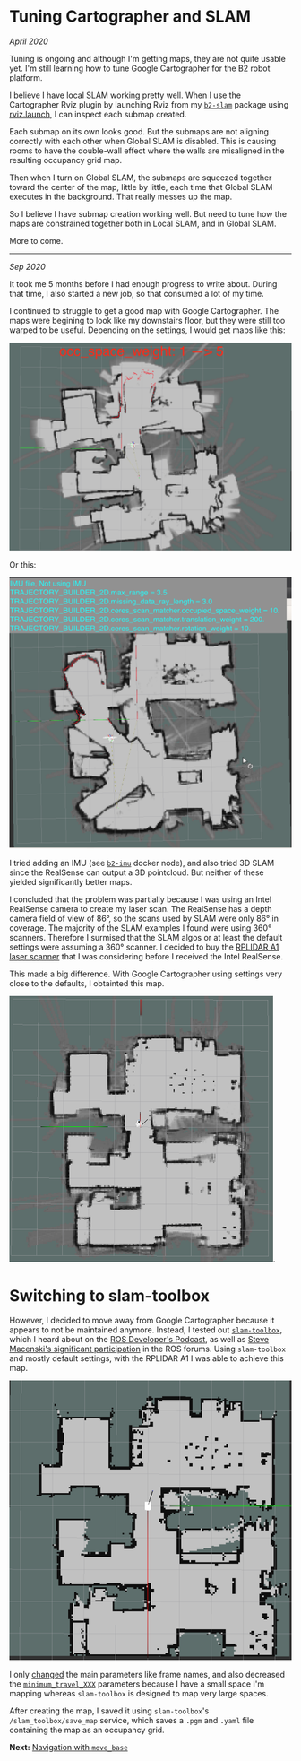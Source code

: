 # Tuning Cartographer and SLAM
_April 2020_

Tuning is ongoing and although I'm getting maps, they are not quite usable yet. I'm still learning how to tune Google Cartographer for the B2 robot platform.

I believe I have local SLAM working pretty well. When I use the Cartographer Rviz plugin by launching Rviz from my [`b2-slam`](https://github.com/sheaffej/b2-slam) package using [rviz.launch](https://github.com/sheaffej/b2-slam/blob/dev/b2_slam/launch/rviz.launch), I can inspect each submap created.

Each submap on its own looks good. But the submaps are not aligning correctly with each other when Global SLAM is disabled. This is causing rooms to have the double-wall effect where the walls are misaligned in the resulting occupancy grid map.

Then when I turn on Global SLAM, the submaps are squeezed together toward the center of the map, little by little, each time that Global SLAM executes in the background. That really messes up the map.

So I believe I have submap creation working well. But need to tune how the maps are constrained together both in Local SLAM, and in Global SLAM.

More to come.

----
_Sep 2020_

It took me 5 months before I had enough progress to write about. During that time, I also started a new job, so that consumed a lot of my time.

I continued to struggle to get a good map with Google Cartographer. The maps were begining to look like my downstairs floor, but they were still too warped to be useful. Depending on the settings, I would get maps like this:

![cartographer_bad1.png](../images/slam/cartographer_bad1.png)

Or this:

![cartographer_bad1.png](../images/slam/cartographer_bad2.png)

I tried adding an IMU (see [`b2-imu`](https://github.com/sheaffej/b2-imu) docker node), and also tried 3D SLAM since the RealSense can output a 3D pointcloud. But neither of these yielded significantly better maps.

I concluded that the problem was partially because I was using an Intel RealSense camera to create my laser scan. The RealSense has a depth camera field of view of 86°, so the scans used by SLAM were only 86° in coverage. The majority of the SLAM examples I found were using 360° scanners. Therefore I surmised that the SLAM algos or at least the default settings were assuming a 360° scanner. I decided to buy the [RPLIDAR A1 laser scanner](https://www.slamtec.com/en/Lidar/A1) that I was considering before I received the Intel RealSense. 

This made a big difference. With Google Cartographer using settings very close to the defaults, I obtainted this map.

![cartographer_360_laser.png](../images/slam/cartographer_360_laser.png).

# Switching to slam-toolbox

However, I decided to move away from Google Cartographer because it appears to not be maintained anymore. Instead, I tested out [`slam-toolbox`](https://github.com/SteveMacenski/slam_toolbox), which I heard about on the [ROS Developer's Podcast](https://www.theconstructsim.com/the-ros-slam-toolbox-by-steve-macenski/), as well as [Steve Macenski's significant participation](https://answers.ros.org/users/25940/stevemacenski/) in the ROS forums. Using `slam-toolbox` and mostly default settings, with the RPLIDAR A1 I was able to achieve this map.

![slam-toolbox-initial-360.png](../images/slam/slam-toolbox-initial-360.png)

I only [changed](https://github.com/sheaffej/b2-nav/blob/4cc5fcce4ba82638980a72289eb2fec5f8b66ca7/b2_slam_toolbox/config/mapper_params_online_sync.yaml) the main parameters like frame names, and also decreased the [`minimum_travel_XXX`](https://github.com/SteveMacenski/slam_toolbox/blob/5904790a04cc77618381eee87c6f549348e0eb42/lib/karto_sdk/src/Mapper.cpp#L2036) parameters because I have a small space I'm mapping whereas `slam-toolbox` is designed to map very large spaces.

After creating the map, I saved it using `slam-toolbox`'s `/slam_toolbox/save_map` service, which saves a `.pgm` and `.yaml` file containing the map as an occupancy grid.

**Next:** [Navigation with `move_base`](/b2/nav/nav-with-move_base) 